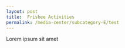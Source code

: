 ```yaml
---
layout: post
title:  Frisbee Activities
permalink: /media-center/subcategory-E/test
---
```

Lorem ipsum sit amet
